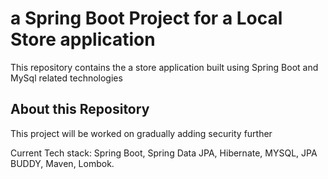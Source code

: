 # a Spring Boot Project for a Local Store application

This repository contains the a store application built using Spring Boot and MySql related technologies


## About this Repository 

This project will be worked on gradually adding security further

Current Tech stack: Spring Boot, Spring Data JPA, Hibernate, MYSQL, JPA BUDDY, Maven, Lombok.
